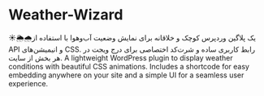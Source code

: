 # Weather-Wizard
☀️🌦️🌧️یک پلاگین وردپرس کوچک و خلاقانه برای نمایش وضعیت آب‌وهوا با استفاده از API و انیمیشن‌های CSS. رابط کاربری ساده و شرت‌کد اختصاصی برای درج ویجت در هر بخش از سایت.
A lightweight WordPress plugin to display weather conditions with beautiful CSS animations. Includes a shortcode for easy embedding anywhere on your site and a simple UI for a seamless user experience.
